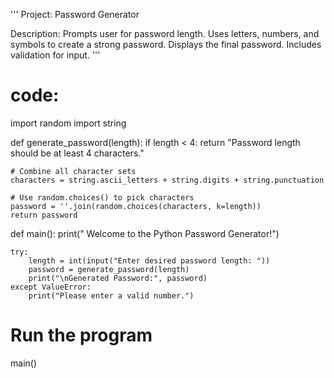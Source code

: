 '''
Project: Password Generator

Description:
Prompts user for password length.
Uses letters, numbers, and symbols to create a strong password.
Displays the final password.
Includes validation for input.
'''
# code:

import random
import string

def generate_password(length):
    if length < 4:
        return "Password length should be at least 4 characters."

    # Combine all character sets
    characters = string.ascii_letters + string.digits + string.punctuation

    # Use random.choices() to pick characters
    password = ''.join(random.choices(characters, k=length))
    return password

def main():
    print(" Welcome to the Python Password Generator!")

    try:
        length = int(input("Enter desired password length: "))
        password = generate_password(length)
        print("\nGenerated Password:", password)
    except ValueError:
        print("Please enter a valid number.")

# Run the program
main()